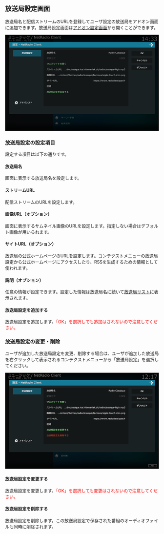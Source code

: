 
## 放送局設定画面

放送局名と配信ストリームのURLを登録してユーザ設定の放送局をアドオン画面に追加できます。放送局設定画面は[アドオン設定画面](./200_アドオン設定画面.md#一般)から開くことができます。

![放送局設定画面](images/2_アドオン設定画面/一般/放送局設定.png)

### 放送局設定の設定項目

設定する項目は以下の通りです。

#### 放送局名

画面に表示する放送局名を設定します。

#### ストリームURL

配信ストリームのURLを設定します。

#### 画像URL（オプション）

画面に表示するサムネイル画像のURLを設定します。指定しない場合はデフォルト画像が用いられます。

#### サイトURL（オプション）

放送局の公式ホームページのURLを設定します。コンテクストメニューの放送局設定から公式ホームページにアクセスしたり、RSSを生成するための情報として使われます。

#### 説明（オプション）

任意の情報が設定できます。設定した情報は放送局名に続いて[放送局リスト](./110_放送局リスト.md)に表示されます。

#### 放送局設定を追加する

放送局設定を追加します。<span style="color:red;">「OK」を選択しても追加はされないので注意してください。</span>

### 放送局設定の変更・削除

ユーザが追加した放送局設定を変更、削除する場合は、ユーザが追加した放送局を右クリックして表示されるコンテクストメニューから「放送局設定」を選択してください。

![放送局設定画面](images/5_放送局設定画面/2_放送局設定（USER）.png)

#### 放送局設定を変更する

放送局設定を変更します。<span style="color:red;">「OK」を選択しても変更はされないので注意してください。</span>

#### 放送局設定を削除する

放送局設定を削除します。この放送局設定で保存された番組のオーディオファイルも同時に削除されます。
